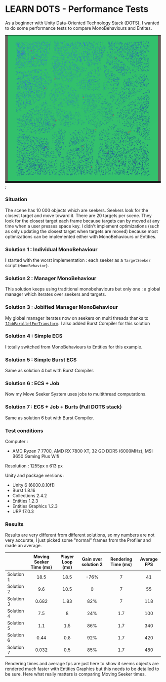 # LEARN DOTS - Performance Tests

As a beginner with Unity  Data-Oriented Technology Stack (DOTS), I wanted to do some performance tests to compare MonoBehaviours and Entites.

![image info](game-screenshot.png);

### Situation
The scene has 10 000 objects which are seekers. Seekers look for the closest target and move toward it. There are 20 targets per scene.
They look for the closest target each frame because targets can by moved at any time when a user presses space key.
I didn't implement optimizations (such as only updating the closest target when targets are moved) because most optimizations can be implemented either with MonoBehaviours or Entities.

### Solution 1 : Individual MonoBehaviour
I started with the worst implementation : each seeker as a ```TargetSeeker``` script (```MonoBehavior```).

### Solution 2 : Manager MonoBehaviour
This solution keeps using traditional monobehaviours but only one : a global manager which iterates over seekers and targets.

### Solution 3 : Jobified Manager MonoBehaviour
My global manager iterates now on seekers on multi threads thanks to [```IJobParallelForTransform```](https://docs.unity3d.com/ScriptReference/Jobs.IJobParallelForTransform.html). I also added Burst Compiler for this solution

### Solution 4 : Simple ECS
I totally switched from MonoBehaviours to Entities for this example.

### Solution 5 : Simple Burst ECS
Same as solution 4 but with Burst Compiler.

### Solution 6 : ECS + Job
Now my Move Seeker System uses jobs to multithread computations.

### Solution 7 : ECS + Job + Burts (Full DOTS stack)
Same as solution 6 but with Burst Compiler.

### Test conditions

Computer :
- AMD Ryzen 7 7700, AMD RX 7800 XT, 32 GO DDR5 (6000MHz), MSI B650 Gaming Plus Wifi

Resolution : 1255px x 613 px

Unity and package versions :
- Unity 6 (6000.0.10f1)
- Burst 1.8.16
- Collections 2.4.2
- Entities 1.2.3
- Entities Graphics 1.2.3
- URP 17.0.3


### Results

Results are very different from different solutions, so my numbers are not very accurate, I just picked some "normal" frames from the Profiler and made an average.

|             |  Moving Seeker Time (ms) | Player Loop (ms) | Gain over solution 2 | Rendering Time (ms) | Average FPS   |
| :---        |    :----:                |    :----:        |    :----:            |    :----:           |        :----: |
| Solution 1  |  18.5                    | 18.5             | -76%                 | 7                   | 41            |
| Solution 2  |  9.6                     | 10.5             | 0                    | 7                   | 55            |
| Solution 3  |  0.682                   | 1.83             | 82%                  | 7                   | 118           |
| Solution 4  |  7.5                     | 8                | 24%                  | 1.7                 | 100           |
| Solution 5  |  1.1                     | 1.5              | 86%                  | 1.7                 | 340           |
| Solution 6  |  0.44                    | 0.8              | 92%                  | 1.7                 | 420           |
| Solution 7  |  0.032                   | 0.5              | 85%                  | 1.7                 | 480           |

Rendering times and average fps are just here to show it seems objects are rendered much faster with Entities Graphics but this needs to be detailed to be sure. Here what really matters is comparing Moving Seeker times.